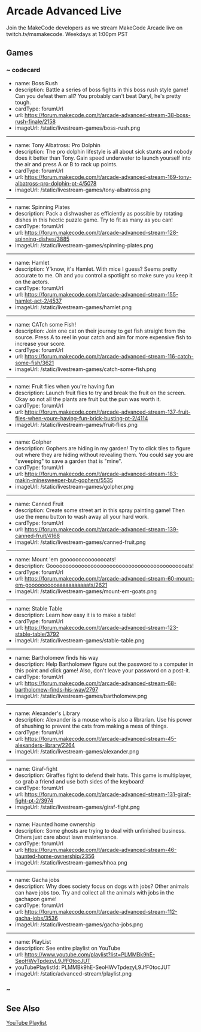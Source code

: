 # Arcade Advanced Live

Join the MakeCode developers as we stream MakeCode Arcade live on twitch.tv/msmakecode. Weekdays at 1:00pm PST

## Games

### ~ codecard

* name: Boss Rush
* description: Battle a series of boss fights in this boss rush style game! Can you defeat them all? You probably can't beat Daryl, he's pretty tough.
* cardType: forumUrl
* url: https://forum.makecode.com/t/arcade-advanced-stream-38-boss-rush-finale/2158
* imageUrl: /static/livestream-games/boss-rush.png

---

* name: Tony Albatross: Pro Dolphin
* description: The pro dolphin lifestyle is all about sick stunts and nobody does it better than Tony. Gain speed underwater to launch yourself into the air and press A or B to rack up points.
* cardType: forumUrl
* url: https://forum.makecode.com/t/arcade-advanced-stream-169-tony-albatross-pro-dolphin-pt-4/5078
* imageUrl: /static/livestream-games/tony-albatross.png

---

* name: Spinning Plates
* description: Pack a dishwasher as efficiently as possible by rotating dishes in this hectic puzzle game. Try to fit as many as you can!
* cardType: forumUrl
* url: https://forum.makecode.com/t/arcade-advanced-stream-128-spinning-dishes/3885
* imageUrl: /static/livestream-games/spinning-plates.png

---

* name: Hamlet
* description: Y'know, it's Hamlet. With mice I guess? Seems pretty accurate to me. Oh and you control a spotlight so make sure you keep it on the actors.
* cardType: forumUrl
* url: https://forum.makecode.com/t/arcade-advanced-stream-155-hamlet-act-2/4537
* imageUrl: /static/livestream-games/hamlet.png

---

* name: CATch some Fish!
* description: Join one cat on their journey to get fish straight from the source. Press A to reel in your catch and aim for more expensive fish to increase your score.
* cardType: forumUrl
* url: https://forum.makecode.com/t/arcade-advanced-stream-116-catch-some-fish/3621
* imageUrl: /static/livestream-games/catch-some-fish.png

---

* name: Fruit flies when you're having fun
* description: Launch fruit flies to try and break the fruit on the screen. Okay so not all the plants are fruit but the pun was worth it.
* cardType: forumUrl
* url: https://forum.makecode.com/t/arcade-advanced-stream-137-fruit-flies-when-youre-having-fun-brick-busting-pt-2/4114
* imageUrl: /static/livestream-games/fruit-flies.png

---

* name: Golpher
* description: Gophers are hiding in my garden! Try to click tiles to figure out where they are hiding without revealing them. You could say you are "sweeping" to save a garden that is "mine".
* cardType: forumUrl
* url: https://forum.makecode.com/t/arcade-advanced-stream-183-makin-minesweeper-but-gophers/5535
* imageUrl: /static/livestream-games/golpher.png

---

* name: Canned Fruit
* description: Create some street art in this spray painting game! Then use the menu button to wash away all your hard work.
* cardType: forumUrl
* url: https://forum.makecode.com/t/arcade-advanced-stream-139-canned-fruit/4168
* imageUrl: /static/livestream-games/canned-fruit.png

---

* name: Mount 'em gooooooooooooooats!
* description: Goooooooooooooooooooooooooooooooooooooooooooats!
* cardType: forumUrl
* url: https://forum.makecode.com/t/arcade-advanced-stream-60-mount-em-goooooooooaaaaaaaaaaats/2621
* imageUrl: /static/livestream-games/mount-em-goats.png

---

* name: Stable Table
* description: Learn how easy it is to make a table!
* cardType: forumUrl
* url: https://forum.makecode.com/t/arcade-advanced-stream-123-stable-table/3792
* imageUrl: /static/livestream-games/stable-table.png

---

* name: Bartholomew finds his way
* description: Help Bartholomew figure out the password to a computer in this point and click game! Also, don't leave your password on a post-it.
* cardType: forumUrl
* url: https://forum.makecode.com/t/arcade-advanced-stream-68-bartholomew-finds-his-way/2797
* imageUrl: /static/livestream-games/bartholomew.png

---

* name: Alexander's Library
* description: Alexander is a mouse who is also a librarian. Use his power of shushing to prevent the cats from making a mess of things.
* cardType: forumUrl
* url: https://forum.makecode.com/t/arcade-advanced-stream-45-alexanders-library/2264
* imageUrl: /static/livestream-games/alexander.png

---

* name: Giraf-fight
* description: Giraffes fight to defend their hats. This game is multiplayer, so grab a friend and use both sides of the keyboard!
* cardType: forumUrl
* url: https://forum.makecode.com/t/arcade-advanced-stream-131-giraf-fight-pt-2/3974
* imageUrl: /static/livestream-games/giraf-fight.png

---

* name: Haunted home ownership
* description: Some ghosts are trying to deal with unfinished business. Others just care about lawn maintenance.
* cardType: forumUrl
* url: https://forum.makecode.com/t/arcade-advanced-stream-46-haunted-home-ownership/2356
* imageUrl: /static/livestream-games/hhoa.png

---

* name: Gacha jobs
* description: Why does society focus on dogs with jobs? Other animals can have jobs too. Try and collect all the animals with jobs in the gachapon game!
* cardType: forumUrl
* url: https://forum.makecode.com/t/arcade-advanced-stream-112-gacha-jobs/3536
* imageUrl: /static/livestream-games/gacha-jobs.png

---

* name: PlayList
* description: See entire playlist on YouTube
* url: https://www.youtube.com/playlist?list=PLMMBk9hE-SeoHWvTpdezyL9JfF0tocJUT
* youTubePlaylistId: PLMMBk9hE-SeoHWvTpdezyL9JfF0tocJUT
* imageUrl: /static/advanced-stream/playlist.png

### ~


## See Also

[YouTube Playlist](https://www.youtube.com/playlist?list=PLMMBk9hE-SeoHWvTpdezyL9JfF0tocJUT)
